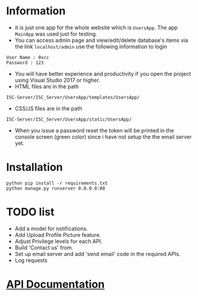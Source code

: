 # Information

- it is just one app for the whole website which is `UsersApp`. The app `MainApp` was used just for testing.
- You can access admin page and view/edit/delete database's items via the link `localhost/admin`
use the following information to login
```
User Name : 0xcc
Password : 123
```
- You will have better experience and productivity if you open the project using Visual Studio 2017 or higher.
- HTML files are in the path 
```
ISC-Server/ISC_Server/UsersApp/templates/UsersApp/
```

- CSS/JS files are in the path 
```
ISC-Server/ISC_Server/UsersApp/static/UsersApp/
```
- When you issue a password reset the token will be printed in the console screen (green color) since i have not setup the the email server yet.

# Installation

```
python pip install -r requirements.txt
python manage.py runserver 0.0.0.0:80
```

# TODO list

* Add a model for notifications.
* Add Upload Profile Picture feature.
* Adjust Privilege levels for each API.
* Build 'Contact us' from.
* Set up email server and add 'send email' code in the required APIs.
* Log requests
# [API Documentation](https://github.com/AymenSekhri/ISC-Server/blob/master/API%20documentations.md)
